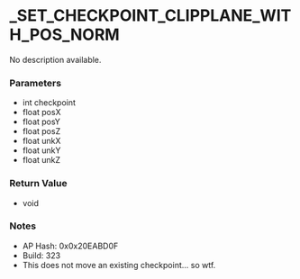 # _SET_CHECKPOINT_CLIPPLANE_WITH_POS_NORM

No description available.

### Parameters
* int checkpoint
* float posX
* float posY
* float posZ
* float unkX
* float unkY
* float unkZ

### Return Value
* void

### Notes
* AP Hash: 0x0x20EABD0F
* Build: 323
* This does not move an existing checkpoint... so wtf.

